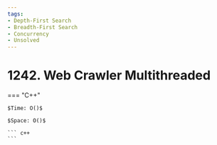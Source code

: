 ```yaml
---
tags:
- Depth-First Search
- Breadth-First Search
- Concurrency
- Unsolved
---
```



# 1242. Web Crawler Multithreaded

=== "C++"

    $Time: O()$

    $Space: O()$

    ``` c++
    ```